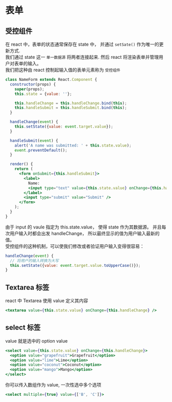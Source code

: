 # 表单



## 受控组件
在 react 中，表单的状态通常保存在 state 中， 并通过 `setSate()` 作为唯一的更新方式. <br>
我们通过 state 这一 `单一数据源` 将两者连接起来. 然后 react 将渲染表单并管理用户对表单的输入。<br>
我们把这种由 react 控制起输入值的表单元素称为 `受控组件`

``` jsx
class NameForm extends React.Component {
  constructor(props) {
    super(props);
    this.state = {value: ''};

    this.handleChange = this.handleChange.bind(this);
    this.handleSubmit = this.handleSubmit.bind(this);
  }

  handleChange(event) {
    this.setState({value: event.target.value});
  }

  handleSubmit(event) {
    alert('A name was submitted: ' + this.state.value);
    event.preventDefault();
  }

  render() {
    return (
      <form onSubmit={this.handleSubmit}>
        <label>
          Name:
          <input type="text" value={this.state.value} onChange={this.handleChange} />
        </label>
        <input type="submit" value="Submit" />
      </form>
    );
  }
}
```
由于 input 的 vaule 指定为 this.state.value， 使得 state 作为其数据源。 并且每次用户输入时都会出发 handleChange， 所以最终显示的值为用户输入最新的值。<br>
受控组件的这种机制，可以使我们修改或者验证用户输入变得很容易：
``` jsx
handleChange(event) {
  // 将用户的输入转换为大写
  this.setState({value: event.target.value.toUpperCase()});
}
```



## Textarea 标签
react 中 Textarea 使用 value 定义其内容

``` jsx
<textarea value={this.state.value} onChange={this.handleChange} />
```



## select 标签
value 就是选中的 option value

``` jsx
<select value={this.state.value} onChange={this.handleChange}>
  <option value="grapefruit">Grapefruit</option>
  <option value="lime">Lime</option>
  <option value="coconut">Coconut</option>
  <option value="mango">Mango</option>
</select>
```

你可以传入数组作为 value, 一次性选中多个选项
``` jsx
<select multiple={true} value={['B', 'C']}>
```
